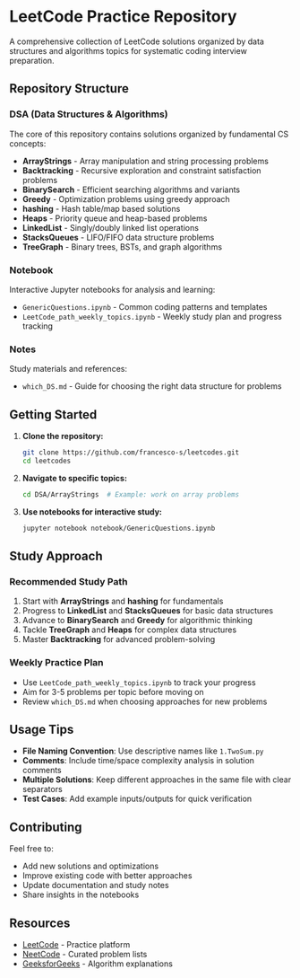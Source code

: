 # LeetCode Practice Repository

A comprehensive collection of LeetCode solutions organized by data structures and algorithms topics for systematic coding interview preparation.

## Repository Structure

### DSA (Data Structures & Algorithms)

The core of this repository contains solutions organized by fundamental CS concepts:

- **ArrayStrings** - Array manipulation and string processing problems
- **Backtracking** - Recursive exploration and constraint satisfaction problems
- **BinarySearch** - Efficient searching algorithms and variants
- **Greedy** - Optimization problems using greedy approach
- **hashing** - Hash table/map based solutions
- **Heaps** - Priority queue and heap-based problems
- **LinkedList** - Singly/doubly linked list operations
- **StacksQueues** - LIFO/FIFO data structure problems
- **TreeGraph** - Binary trees, BSTs, and graph algorithms

### Notebook

Interactive Jupyter notebooks for analysis and learning:

- `GenericQuestions.ipynb` - Common coding patterns and templates
- `LeetCode_path_weekly_topics.ipynb` - Weekly study plan and progress tracking

### Notes

Study materials and references:

- `which_DS.md` - Guide for choosing the right data structure for problems

## Getting Started

1. **Clone the repository:**

   ```bash
   git clone https://github.com/francesco-s/leetcodes.git
   cd leetcodes
   ```

2. **Navigate to specific topics:**

   ```bash
   cd DSA/ArrayStrings  # Example: work on array problems
   ```

3. **Use notebooks for interactive study:**
   ```bash
   jupyter notebook notebook/GenericQuestions.ipynb
   ```

## Study Approach

### Recommended Study Path

1. Start with **ArrayStrings** and **hashing** for fundamentals
2. Progress to **LinkedList** and **StacksQueues** for basic data structures
3. Advance to **BinarySearch** and **Greedy** for algorithmic thinking
4. Tackle **TreeGraph** and **Heaps** for complex data structures
5. Master **Backtracking** for advanced problem-solving

### Weekly Practice Plan

- Use `LeetCode_path_weekly_topics.ipynb` to track your progress
- Aim for 3-5 problems per topic before moving on
- Review `which_DS.md` when choosing approaches for new problems

## Usage Tips

- **File Naming Convention**: Use descriptive names like `1.TwoSum.py`
- **Comments**: Include time/space complexity analysis in solution comments
- **Multiple Solutions**: Keep different approaches in the same file with clear separators
- **Test Cases**: Add example inputs/outputs for quick verification

## Contributing

Feel free to:

- Add new solutions and optimizations
- Improve existing code with better approaches
- Update documentation and study notes
- Share insights in the notebooks

## Resources

- [LeetCode](https://leetcode.com/) - Practice platform
- [NeetCode](https://neetcode.io/) - Curated problem lists
- [GeeksforGeeks](https://www.geeksforgeeks.org/) - Algorithm explanations
